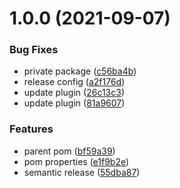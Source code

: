 # 1.0.0 (2021-09-07)


### Bug Fixes

* private package ([c56ba4b](https://github.com/AkiJoey/oss-parent/commit/c56ba4b2c52568edbb3a3557dab0a944dc813f76))
* release config ([a2f176d](https://github.com/AkiJoey/oss-parent/commit/a2f176d65349f67f3084f84a88e9f35e2a17f1a1))
* update plugin ([26c13c3](https://github.com/AkiJoey/oss-parent/commit/26c13c357b6fa1df7012a125c34e0092b61a1db2))
* update plugin ([81a9607](https://github.com/AkiJoey/oss-parent/commit/81a9607200194c153dd3365d0021f9d2c551dd79))


### Features

* parent pom ([bf59a39](https://github.com/AkiJoey/oss-parent/commit/bf59a397b19b58ec666b3091bebf06861a4dff77))
* pom properties ([e1f9b2e](https://github.com/AkiJoey/oss-parent/commit/e1f9b2e6b88ee5b36f15fc6e1486fe5996fffb1b))
* semantic release ([55dba87](https://github.com/AkiJoey/oss-parent/commit/55dba87b49e5465a3e7bbddaa9d36f1ac12f4996))
